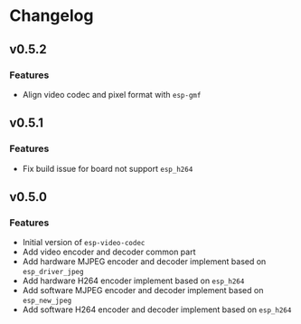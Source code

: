 # Changelog

## v0.5.2

### Features

- Align video codec and pixel format with `esp-gmf`

## v0.5.1

### Features

- Fix build issue for board not support `esp_h264`

## v0.5.0

### Features

- Initial version of `esp-video-codec`
- Add video encoder and decoder common part
- Add hardware MJPEG encoder and decoder implement based on `esp_driver_jpeg`
- Add hardware H264 encoder implement based on `esp_h264`
- Add software MJPEG encoder and decoder implement based on `esp_new_jpeg`
- Add software H264 encoder and decoder implement based on `esp_h264`
